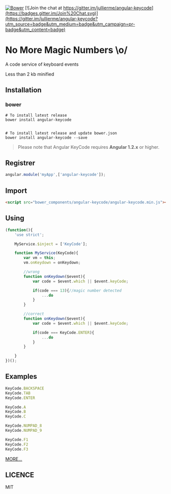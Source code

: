 [![Bower](https://img.shields.io/bower/v/angular-keycode.svg)](http://bower.io/search/?q=angular-keycode)
[![Join the chat at https://gitter.im/jullierme/angular-keycode](https://badges.gitter.im/Join%20Chat.svg)](https://gitter.im/jullierme/angular-keycode?utm_source=badge&utm_medium=badge&utm_campaign=pr-badge&utm_content=badge)


No More Magic Numbers \o/
===================

A code service of keyboard events

Less than 2 kb minified

Installation
-------------

### bower

```shell
# To install latest release
bower install angular-keycode


# To install latest release and update bower.json
bower install angular-keycode --save
```

> Please note that Angular KeyCode requires **Angular 1.2.x** or higher.


Registrer
-------------
```js
angular.module('myApp',['angular-keycode']);
```

Import
-------------
```html
<script src="bower_components/angular-keycode/angular-keycode.min.js"></script>
```

Using
-------------
```js
(function(){
	'use strict';

	MyService.$inject = ['KeyCode'];

	function MyService(KeyCode){
		var vm = this;
		vm.onKeydown = onKeydown;

        //wrong
		function onKeydown($event){
			var code = $event.which || $event.keyCode;

			if(code === 13){//magic number detected
				...do
			}
		}

        //correct
		function onKeydown($event){
            var code = $event.which || $event.keyCode;

            if(code === KeyCode.ENTER){
                ...do
            }
        }

	}
})();

```

Examples
------------

```js
KeyCode.BACKSPACE
KeyCode.TAB
KeyCode.ENTER

KeyCode.A
KeyCode.B
KeyCode.C

KeyCode.NUMPAD_8
KeyCode.NUMPAD_9

KeyCode.F1
KeyCode.F2
KeyCode.F3

```

[MORE...](https://github.com/jullierme/angular-keycode/blob/master/angular-keycode.js)


LICENCE
-------------

MIT